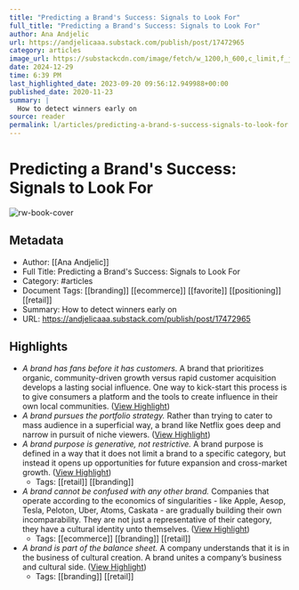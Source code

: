 ```yaml
---
title: "Predicting a Brand's Success: Signals to Look For"
full_title: "Predicting a Brand's Success: Signals to Look For"
author: Ana Andjelic
url: https://andjelicaaa.substack.com/publish/post/17472965
category: articles
image_url: https://substackcdn.com/image/fetch/w_1200,h_600,c_limit,f_jpg,q_auto:good,fl_progressive:steep/https%3A%2F%2Fbucketeer-e05bbc84-baa3-437e-9518-adb32be77984.s3.amazonaws.com%2Fpublic%2Fimages%2Fdd953c5f-1b3f-4964-9b94-dbd64a4e1c0f_978x479.png
date: 2024-12-29
time: 6:39 PM
last_highlighted_date: 2023-09-20 09:56:12.949988+00:00
published_date: 2020-11-23
summary: |
  How to detect winners early on
source: reader
permalink: l/articles/predicting-a-brand-s-success-signals-to-look-for
---
```

# Predicting a Brand's Success: Signals to Look For

![rw-book-cover](https://substackcdn.com/image/fetch/w_1200,h_600,c_limit,f_jpg,q_auto:good,fl_progressive:steep/https%3A%2F%2Fbucketeer-e05bbc84-baa3-437e-9518-adb32be77984.s3.amazonaws.com%2Fpublic%2Fimages%2Fdd953c5f-1b3f-4964-9b94-dbd64a4e1c0f_978x479.png)

## Metadata
- Author: [[Ana Andjelic]]
- Full Title: Predicting a Brand's Success: Signals to Look For
- Category: #articles
- Document Tags: [[branding]] [[ecommerce]] [[favorite]] [[positioning]] [[retail]] 
- Summary: How to detect winners early on
- URL: https://andjelicaaa.substack.com/publish/post/17472965

## Highlights
- *A brand has fans before it has customers.* A brand that prioritizes organic, community-driven growth versus rapid customer acquisition develops a lasting social influence. One way to kick-start this process is to give consumers a platform and the tools to create influence in their own local communities. ([View Highlight](https://read.readwise.io/read/01has02hcx0egqz3xpaf62qb68))
- *A brand pursues the portfolio strategy.* Rather than trying to cater to mass audience in a superficial way, a brand like Netflix goes deep and narrow in pursuit of niche viewers. ([View Highlight](https://read.readwise.io/read/01has04cjzcgjgyx85fe4e12pe))
- *A brand purpose is generative, not restrictive.* A brand purpose is defined in a way that it does not limit a brand to a specific category, but instead it opens up opportunities for future expansion and cross-market growth. ([View Highlight](https://read.readwise.io/read/01has05mapm7rcgrky752vc0h0))
    - Tags: [[retail]] [[branding]] 
- *A brand cannot be confused with any other brand.* Companies that operate according to the economics of singularities - like Apple, Aesop, Tesla, Peloton, Uber, Atoms, Caskata - are gradually building their own incomparability. They are not just a representative of their category, they have a cultural identity unto themselves. ([View Highlight](https://read.readwise.io/read/01has07y6hbjyhptqsq8x20km4))
    - Tags: [[ecommerce]] [[branding]] [[retail]] 
- *A brand is part of the balance sheet.* A company understands that it is in the business of cultural creation. A brand unites a company’s business and cultural side. ([View Highlight](https://read.readwise.io/read/01has09hyjvkr2qxf2z5mw3z1c))
    - Tags: [[branding]] [[retail]] 


